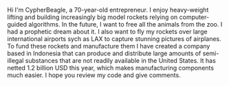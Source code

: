 Hi I'm CypherBeagle, a 70-year-old entrepreneur. I enjoy heavy-weight lifting and building increasingly big model rockets relying on computer-guided algorithms. In the future, I want to free all the animals from the zoo. I had a prophetic dream about it. I also want to fly my rockets over large international airports sych as LAX to capture stunning pictures of airplanes. To fund these rockets and manufacture them I have created a company based in Indonesia that can produce and distribute large amounts of semi-illegal substances that are not readily available in the United States. It has netted 1.2 billion USD this year, which makes manufacturing components much easier. I hope you review my code and give comments.

<!---
CypherBeagle/CypherBeagle is a ✨ special ✨ repository because its `README.md` (this file) appears on your GitHub profile.
You can click the Preview link to take a look at your changes.
--->
